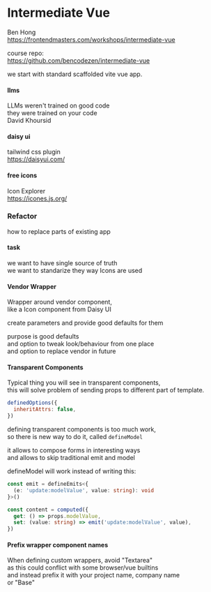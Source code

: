 Intermediate Vue
================
Ben Hong  
https://frontendmasters.com/workshops/intermediate-vue

course repo:  
https://github.com/bencodezen/intermediate-vue

we start with standard scaffolded vite vue app.

#### llms
LLMs weren't trained on good code  
they were trained on your code  
David Khoursid

#### daisy ui
tailwind css plugin  
https://daisyui.com/

#### free icons
Icon Explorer  
https://icones.js.org/

### Refactor
how to replace parts of existing app

#### task
we want to have single source of truth  
we want to standarize they way Icons are used

#### Vendor Wrapper
Wrapper around vendor component,  
like a Icon component from Daisy UI

create parameters and provide good defaults for them

purpose is good defaults  
and option to tweak look/behaviour from one place  
and option to replace vendor in future

#### Transparent Components
Typical thing you will see in transparent components,  
this will solve problem of sending props to different part of template.

```javascript
definedOptions({
  inheritAttrs: false,
})
```

defining transparent components is too much work,  
so there is new way to do it, called `defineModel`

it allows to compose forms in interesting ways  
and allows to skip traditional emit and model

defineModel will work instead of writing this:

```typescript
const emit = defineEmits<{
  (e: 'update:modelValue', value: string): void
}>()

const content = computed({
  get: () => props.modelValue,
  set: (value: string) => emit('update:modelValue', value),
})
```

#### Prefix wrapper component names
When defining custom wrappers, avoid "Textarea"  
as this could conflict with some browser/vue builtins  
and instead prefix it with your project name, company name  
or "Base"

#### <script setup lang="ts">
if you use "setup", you don't have to import these explicitly

```typescript
defineOptions
defineProps
defineEmits
```

#### Scoped Slots
How to access child data from parent  
There are times when this is usefull.

Scoped Slots are a bit confusing and unintuitive

They way parent to receive data from child component  
that will be used to populate the child slot

child

```typescript
<slot :count="currentCount">
```

parent

```typescript
<template v-slot: default="slotProps">
  <p>This is my cool {{ slotProps.count }}</p>
</template>
```

or using destructing

```typescript
<template v-slot: default="{ count }">
  <p>This is my cool {{ count }}</p>
</template>
```

Good example of use is multiselect.

Limitation of this technique is that  
you cannot use it outside of template

So your parent can use that bubbled value only  
to populate slot with template.

#### useSlots
Helper method which enables to check, which slots are populated.

Helpfull if you don't want to render slot at all if parent  
didn't provide template for it. This can be used on elements  
outside of that slot, like label, or header, that should dissapear  
when template is not provided.

```typescript
<script setup>
import { useSlots } from 'vue'

const slots = useSlots()
</script>

<template>
  <footer v-if="slots.footer" class="">
    <slot name="footer" />
  </footer>
</template>
```

#### Slots Exercise
app/src/components/NewPlannerCard.vue

```typescript
<script setup lang="ts">
import { useSlots } from 'vue'
const firstName = "Mireczek"

const slots = useSlots()
</script>

<template>
  <div>
    inside new planner
    <h1 v-if="slots.default">New Planner Card</h1>
    <slot :firstName="firstName" />
  </div>
</template>
```

parent

```typescript
<template>
  <main>
    <NewPlannerCard>
      <template v-slot:default="{ firstName }">
        Hello dear {{ firstName }}
      </template>
    </NewPlannerCard>
  </main>
</template>
```

And in case you don't provide slot,  
then h1 in child will not be displayed.

#### defineExpose
New and advanced. Can be used situationally.

```typescript
const doubleCount = () => {
  currentCount.value = currentCount.value * 2
}

defineExpose({
  currentCount,
  doubleCount
})
```

this is like saying: I want my parents  
to be able to access these values.

way to access in parent

```typescript
slotDemoRef = useTemplateRef('slotDemo')

if (slotDemoRef) {
  slotDemoRef.value?.currentCount
}
```

this is dangerous  
great freedom, great responsibility

it's stronger alternative to scoped slots  
(which have a limitation that vars are only usable in template)

example is if you would need to expose closeModal method.

#### one s off errors
errors with "s" in task / tasks happen quite often  
so perhaps it's better to write "taskList" instead of tasks

#### typing array in vue properites
It possible to use casting to have typescript support  
for array properties in vue.

```typescript
defineProps({
  taskList: {
    type: Array as PropType<Task[]>,
    required: true,
  }
})
```

#### slot shortcut

```typescript
<template #taskList="{ taskList }">
```

is a shortcut

```typescript
<template v-slot:taskList="{ taskList }">
```

this syntax can be used only in templates

#### ref
In Vue, ref creates a reactive reference to a value  
it's a way to make a plain value reactive.

```typescript
import { ref } from 'vue'
const count = ref(0)
count.value++ // always access/change `.value`
```

#### Composition > Configuration
With configuration (providing props for each option)  
you immediatelly start to specialize components.

Compositions frees you from that.  
With composition you can do one shots,  
one time different variants.

And with Configuration you can defined things  
that should be provided always, perhaps with good default.

### Composables, part 1
similar to React hooks

#### Composition API
composable: functionality that you want to reuse in your components

like if this function is repeated

```typescript
const filterTasks = (filters: {
  weekId?: string
  status?: TaskStatus | 'all'
  area?: TaskArea | 'all'
  searchTerm?: string
}) => {
  return taskStore.filterTasks(filters)
}
```

standard for all composables is that  
you prefix them with word "use"

useTask.ts

#### Composables vs Utilities
Utility becomes composable, when function is not generic.  
When it's connected to some limited type.

#### Composables vs Utilities vs Logic
You should be able to access "pure logic" in many ways,  
you should unit test pure logic of payments in vacuum.  
(you should be needing to fight with UI to check business logic)

Put business logic into logic folder.

Utlity  
Generic things like lodash,  
usually they do one thing well.

Composable  
Shared code that can affect app state,  
things that affect reactive state.

#### default export vs named
Using default export has problem that when importing  
the name given to import can be anything and they tend  
to be incosistient.

#### minimal example of reusable

useWeek.ts  
this will work like a singleton  
(because of singleton nature of ES modules)

```typescript
import { ref } from 'vue'
import type { Week } from '@/types'

export const weeks = ref<Week[]>([])
```

and then just use it like this

```typescript
import { weeks } from '@/composables/useWeek'
```

### Flexible Arguments with a Standarized Return
Pattern possible with composables.

When you want composables to be flexible,  
but have standarized return.

For example when util expects array of tasks  
and you are passing vue ref.

In this case make the type "MaybeRef".  
And if in logic you need to unwrap it's value  
(because you want to work on a non reactive)  
then use `toValue()`

But if you want enforce that type inside function body  
will be ref, then use function `ref()`


```typescript
import type { MaybeRef } from 'vue'
import { ref, toValue } from 'vue'

export function filterTasks(taskList: MaybeRef<Task[]), filters: TaskFilters): Task[] {
  // force value to be plain
  const tasks = toValue(taksList)

  // force value to be reactive
  const reactiveTasks = ref(taskList)
}
```

and important bit is that even though you accept two variants  
you can standarize return to be only one of these options.

There are also getter functions  
fot that case use ...

`MaybeRefOrGetter`  
(maybe ref, maybe getter function, maybe plain value)  
it will still work with `toValue` and `ref`

its usefull if your team doesn't have one convention  
(didn't decide to default to reactive or plain values)

### Routing
#### File Based Routing
It starts to take community by storm.  
It simplifies boilerplate.

With typical vue router we have views folder  
and we have one `routes.ts` which defines routes.  
This is some work to do.

Idea is that urls look a bit like file paths.

```
domain.com/product/:id/product-detail
```

#### Unplugin Vue Router
it can handle both manual and file based  
and there is a way to mix them, when defining Router.

```typescript
import { createRouter, createWebHistory } from 'vue-router'
import { routes } from './routes'
import { routes as autoRoutes, handleHotUpdate } from 'vue-router/auto-routes'

export const router = createRouter({
  history: createWebHistory(import.meta.env.BASE_URL),
  routes: [...autoRoutes, ...routes],
})

if (import.meta.hot) {
  handleHotUpdate(router)
}
```

There may still be a reason to use manually defined routes  
because sometimes path is quite complicated and it's easier that way.  
And another case is that sometime routing is dynamic.

when you visit domain.com  
you actually ask for domain.com/index.html

create folder pages

```
/pages/tasks/index.vue
/pages/tasks/[id].vue
/pages/tasks/task-[id].vue
```

#### import paths with @
all imports like this

```typescript
import { useTaskStore } from '@/stores/taskStore'
```

are using alias  
which is defined in `app/vite.config.ts`

```typescript
export default defineConfig({
  plugins: [tailwindcss(), VueRouter(), vue(), vueDevTools()],
  resolve: {
    alias: {
      '@': fileURLToPath(new URL('./src', import.meta.url)),
    },
  },
})
```

it makes moving files easier
